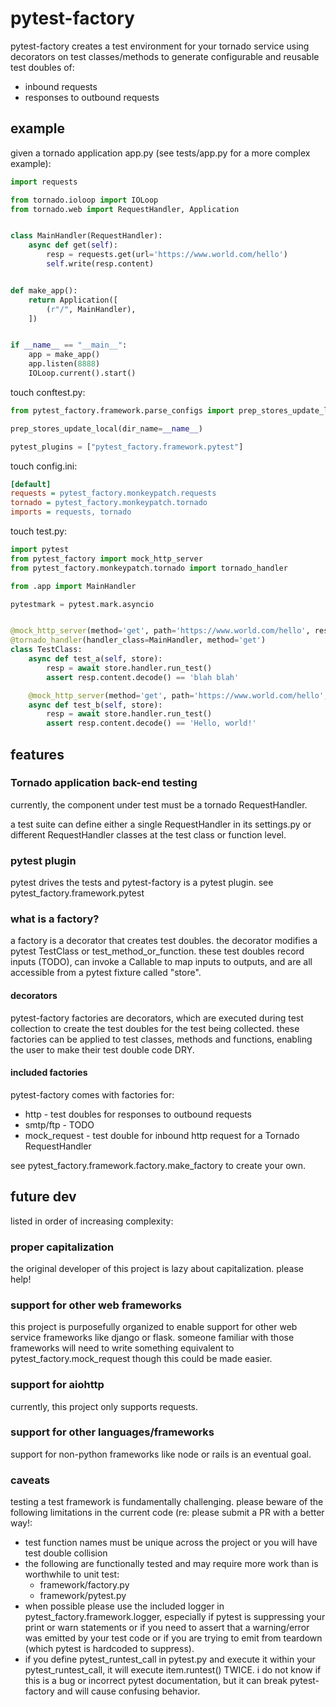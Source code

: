 # pytest-factory
pytest-factory creates a test environment for your tornado service using decorators on 
test classes/methods to generate configurable and reusable test doubles of:
* inbound requests
* responses to outbound requests

## example
given a tornado application app.py (see tests/app.py for a more complex
example):
```python
import requests

from tornado.ioloop import IOLoop
from tornado.web import RequestHandler, Application


class MainHandler(RequestHandler):
    async def get(self):
        resp = requests.get(url='https://www.world.com/hello')
        self.write(resp.content)


def make_app():
    return Application([
        (r"/", MainHandler),
    ])


if __name__ == "__main__":
    app = make_app()
    app.listen(8888)
    IOLoop.current().start()

```

touch conftest.py:
```python
from pytest_factory.framework.parse_configs import prep_stores_update_local

prep_stores_update_local(dir_name=__name__)

pytest_plugins = ["pytest_factory.framework.pytest"]
```

touch config.ini:
```ini
[default]
requests = pytest_factory.monkeypatch.requests
tornado = pytest_factory.monkeypatch.tornado
imports = requests, tornado
```

touch test.py:

```python
import pytest
from pytest_factory import mock_http_server
from pytest_factory.monkeypatch.tornado import tornado_handler

from .app import MainHandler

pytestmark = pytest.mark.asyncio


@mock_http_server(method='get', path='https://www.world.com/hello', response='blah blah')
@tornado_handler(handler_class=MainHandler, method='get')
class TestClass:
    async def test_a(self, store):
        resp = await store.handler.run_test()
        assert resp.content.decode() == 'blah blah'

    @mock_http_server(method='get', path='https://www.world.com/hello', response='Hello, world!')
    async def test_b(self, store):
        resp = await store.handler.run_test()
        assert resp.content.decode() == 'Hello, world!'

```

## features
### Tornado application back-end testing
currently, the component under test must be a tornado RequestHandler.

a test suite can define either a single RequestHandler in its settings.py or
different RequestHandler classes at the test class or function level.

### pytest plugin
pytest drives the tests and pytest-factory is a pytest plugin. 
see pytest_factory.framework.pytest

### what is a factory?
a factory is a decorator that creates test doubles. the decorator modifies a pytest
TestClass or test_method_or_function. these test doubles record inputs (TODO), can invoke
a Callable to map inputs to outputs, and are all accessible from a pytest fixture 
called "store".

#### decorators
pytest-factory factories are decorators, which are executed
during test collection to create the test doubles for the test being collected.
these factories can be applied to test classes, methods and functions, enabling the
user to make their test double code DRY.

#### included factories
pytest-factory comes with factories for:
- http - test doubles for responses to outbound requests
- smtp/ftp - TODO
- mock_request - test double for inbound http request for a Tornado RequestHandler

see pytest_factory.framework.factory.make_factory to create your own.

## future dev
listed in order of increasing complexity:

### proper capitalization
the original developer of this project is lazy about capitalization. please help!

### support for other web frameworks
this project is purposefully organized to enable support for other web service
frameworks like django or flask.
someone familiar with those frameworks will need to write something equivalent
to pytest_factory.mock_request though this could be made easier.

### support for aiohttp
currently, this project only supports requests.

### support for other languages/frameworks
support for non-python frameworks like node or rails is an eventual goal.

### caveats
testing a test framework is fundamentally challenging. please beware of the
following limitations in the current code (re: please submit a PR with a better way!:
- test function names must be unique across the project or you will have test double
  collision
- the following are functionally tested and may require more work than is
    worthwhile to unit test:
    - framework/factory.py
    - framework/pytest.py
- when possible please use the included logger in pytest_factory.framework.logger,
    especially if pytest is suppressing your print or warn statements or if you
    need to assert that a warning/error was emitted by your test code or if you
    are trying to emit from teardown (which pytest is hardcoded to suppress).
- if you define pytest_runtest_call in pytest.py and
    execute it within your pytest_runtest_call, it will execute
    item.runtest() TWICE. i do not know if this is a bug
    or incorrect pytest documentation, but it can break pytest-factory and will cause confusing
    behavior.
